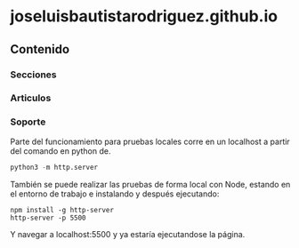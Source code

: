 # joseluisbautistarodriguez.github.io

## Contenido

### Secciones  

### Articulos

### Soporte

Parte del funcionamiento para pruebas locales corre en un localhost a partir del comando en python de.

```python
python3 -m http.server
```

También se puede realizar las pruebas de forma local con Node, estando en el entorno de trabajo e instalando y después ejecutando: 

```bach
npm install -g http-server
http-server -p 5500
```
Y navegar a localhost:5500 y ya estaría ejecutandose la página. 